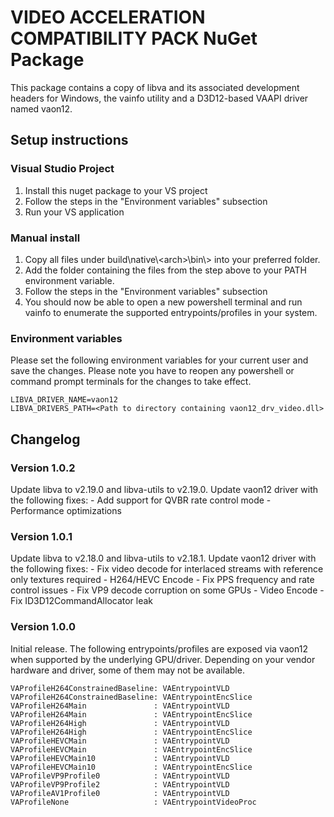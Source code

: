 # VIDEO ACCELERATION COMPATIBILITY PACK NuGet Package

This package contains a copy of libva and its associated development headers for Windows, the vainfo utility and a D3D12-based VAAPI driver named vaon12.

## Setup instructions

### Visual Studio Project

1. Install this nuget package to your VS project
2. Follow the steps in the "Environment variables" subsection
3. Run your VS application

### Manual install
1. Copy all files under build\\native\\\<arch\>\\bin\\\> into your preferred folder.
2. Add the folder containing the files from the step above to your PATH environment variable.
3. Follow the steps in the "Environment variables" subsection
4. You should now be able to open a new powershell terminal and run vainfo to enumerate the supported entrypoints/profiles in your system.

### Environment variables

Please set the following environment variables for your current user and save the changes. Please note you have to reopen any powershell or command prompt terminals for the changes to take effect.

    LIBVA_DRIVER_NAME=vaon12
    LIBVA_DRIVERS_PATH=<Path to directory containing vaon12_drv_video.dll>

## Changelog

### Version 1.0.2

Update libva to v2.19.0 and libva-utils to v2.19.0.
Update vaon12 driver with the following fixes:
    - Add support for QVBR rate control mode
    - Performance optimizations

### Version 1.0.1

Update libva to v2.18.0 and libva-utils to v2.18.1.
Update vaon12 driver with the following fixes:
    - Fix video decode for interlaced streams with reference only textures required
    - H264/HEVC Encode - Fix PPS frequency and rate control issues
    - Fix VP9 decode corruption on some GPUs
    - Video Encode - Fix ID3D12CommandAllocator leak

### Version 1.0.0

Initial release. The following entrypoints/profiles are exposed via vaon12 when supported by the underlying GPU/driver.
Depending on your vendor hardware and driver, some of them may not be available.

    VAProfileH264ConstrainedBaseline: VAEntrypointVLD
    VAProfileH264ConstrainedBaseline: VAEntrypointEncSlice
    VAProfileH264Main               : VAEntrypointVLD
    VAProfileH264Main               : VAEntrypointEncSlice
    VAProfileH264High               : VAEntrypointVLD
    VAProfileH264High               : VAEntrypointEncSlice
    VAProfileHEVCMain               : VAEntrypointVLD
    VAProfileHEVCMain               : VAEntrypointEncSlice
    VAProfileHEVCMain10             : VAEntrypointVLD
    VAProfileHEVCMain10             : VAEntrypointEncSlice
    VAProfileVP9Profile0            : VAEntrypointVLD
    VAProfileVP9Profile2            : VAEntrypointVLD
    VAProfileAV1Profile0            : VAEntrypointVLD
    VAProfileNone                   : VAEntrypointVideoProc
